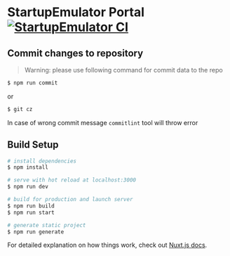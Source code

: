 # StartupEmulator Portal [![StartupEmulator  CI](https://github.com/startupemulator/portal/actions/workflows/nodejs.yml/badge.svg)](https://github.com/startupemulator/portal/actions/workflows/nodejs.yml)

## Commit changes to repository

> Warning: please use following command for commit data to the repo
 
```bash
$ npm run commit
```
or
```bash
$ git cz
```

In case of wrong commit message `commitlint` tool will throw error

## Build Setup

```bash
# install dependencies
$ npm install

# serve with hot reload at localhost:3000
$ npm run dev

# build for production and launch server
$ npm run build
$ npm run start

# generate static project
$ npm run generate
```

For detailed explanation on how things work, check out [Nuxt.js docs](https://nuxtjs.org).
